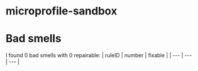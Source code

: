 # microprofile-sandbox 
 
# Bad smells
I found 0 bad smells with 0 repairable:
| ruleID | number | fixable |
| --- | --- | --- |
